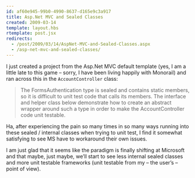 ```yaml
---
id: af60e945-99b0-4990-8637-d165e9c3a917
title: Asp.Net MVC and Sealed Classes
created: 2009-03-14
template: layout.hbs
rtemplate: post.jsx
redirects:
  - /post/2009/03/14/AspNet-MVC-and-Sealed-Classes.aspx
  - /asp-net-mvc-and-sealed-classes/
---
```


I just created a project from the Asp.Net MVC default template (yes, I am a little late to this game – sorry, I have been living happily with Monorail) and ran across this in the `AccountController` class:

> The FormsAuthentication type is sealed and contains static members, so it is difficult to unit test code that calls its members. The interface and helper class below demonstrate how to create an abstract wrapper around such a type in order to make the AccountController code unit testable.

Ha, after experiencing the pain so many times in so many ways running into these sealed / internal classes when trying to unit test, I find it somewhat satisfying to see MS have to workaround their own issues.

I am just glad that it seems like the paradigm is finally shifting at Microsoft and that maybe, just maybe, we’ll start to see less internal sealed classes and more unit testable frameworks (unit testable from my – the user’s – point of view).